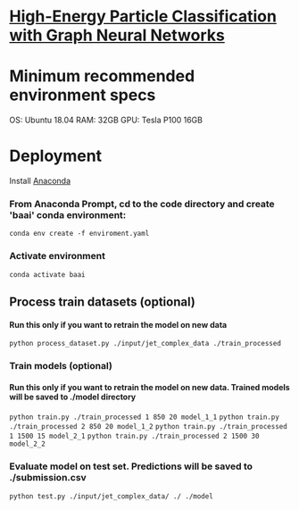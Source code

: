 # [High-Energy Particle Classification with Graph Neural Networks](https://www.biendata.xyz/competition/jet/)

# Minimum recommended environment specs
OS: Ubuntu 18.04 
RAM: 32GB
GPU: Tesla P100 16GB

# Deployment 
Install [Anaconda](https://www.anaconda.com)

### From Anaconda Prompt, cd to the code directory and create 'baai' conda environment:
`conda env create -f enviroment.yaml`

### Activate environment
`conda activate baai`

## Process train datasets (optional)
#### Run this only if you want to retrain the model on new data

`python process_dataset.py ./input/jet_complex_data ./train_processed`

### Train models (optional)

#### Run this only if you want to retrain the model on new data. Trained models will be saved to ./model directory

`python train.py ./train_processed 1 850 20 model_1_1`
`python train.py ./train_processed 2 850 20 model_1_2`
`python train.py ./train_processed 1 1500 15 model_2_1`
`python train.py ./train_processed 2 1500 30 model_2_2`


### Evaluate model on test set. Predictions will be saved to ./submission.csv

`python test.py ./input/jet_complex_data/ ./ ./model`

